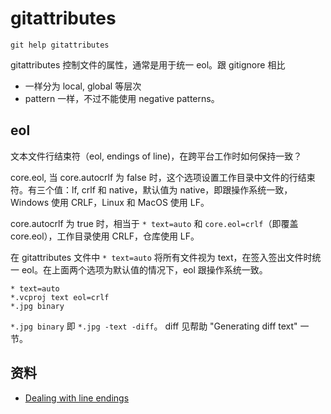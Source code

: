 # gitattributes

```
git help gitattributes
```

gitattributes 控制文件的属性，通常是用于统一 eol。跟 gitignore 相比

- 一样分为 local, global 等层次
- pattern 一样，不过不能使用 negative patterns。

## eol

文本文件行结束符（eol, endings of line)，在跨平台工作时如何保持一致？

core.eol, 当 core.autocrlf 为 false 时，这个选项设置工作目录中文件的行结束符。有三个值：lf, crlf 和 native，默认值为 native，即跟操作系统一致，Windows 使用 CRLF，Linux 和 MacOS 使用 LF。

core.autocrlf 为 true 时，相当于 `* text=auto` 和 `core.eol=crlf`（即覆盖 core.eol），工作目录使用 CRLF，仓库使用 LF。

在 gitattributes 文件中 `* text=auto` 将所有文件视为 text，在签入签出文件时统一 eol。在上面两个选项为默认值的情况下，eol 跟操作系统一致。

```
* text=auto
*.vcproj text eol=crlf
*.jpg binary
```

`*.jpg binary` 即 `*.jpg -text -diff`。 diff 见帮助 "Generating diff text" 一节。

## 资料

- [Dealing with line endings](https://help.github.com/articles/dealing-with-line-endings/)
